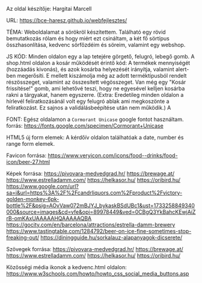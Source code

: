 Az oldal készítője: Hargitai Marcell

URL: https://bce-haresz.github.io/webfejlesztes/

TÉMA: 
Weboldalamat a sörökröl készítettem. Található egy rövid bemutatkozás rólam és hogy miért ezt csináltam, a két fő sörtípus összhasonlítása, kedvenc sörfőzdéim és söreim, valamint egy webshop.

JS KÓD: 
Minden oldalon egy a lap tetejére görgető, felugró, lebegő gomb.
A shop.html oldalon a kosár működését érintő kód: A termékek mennyiségét (hozzáadás kivonás), és azok kosárba helyezését irányítja, valamint alert-ben megerősíti.
E mellett kiszámolja még az adott terméktípusból rendelt részösszeget, valamint az összesített végösszeget.
Van még egy "Kosár frissítése!" gomb, ami lehetővé teszi, hogy ne egyesével kelljen kosárba rakni a tárgyakat, hanem egyszerre.
(Extra: Eredetileg minden oldalon a hírlevél feliratkozásánál volt egy felugró ablak ami megkoszönte a feliratkozást. Ez sajnos a validálásbeépítése után nem működik.)
A 

FONT:
Egész oldalamon a `Cormorant Unicase` google fontot használtam.
forrás: https://fonts.google.com/specimen/Cormorant+Unicase 

HTML5 új form elemek: A kérdőív oldalon találhatóak a date, number és range form elemek.


Favicon forrása: https://www.veryicon.com/icons/food--drinks/food-icon/beer-27.html

Képek forrása:
https://pivovara-medvedgrad.hr/
https://brewage.at/
https://www.estrelladamm.com/
https://helkasor.hu/
https://oribird.hu/
https://www.google.com/url?sa=i&url=https%3A%2F%2Fcandrliquors.com%2Fproduct%2Fvictory-golden-monkey-6pk-bottle%2F&psig=AOvVaw072mBJYJ_bykaskBSdUBc1&ust=1733258849340000&source=images&cd=vfe&opi=89978449&ved=0CBgQ3YkBahcKEwjAiZrB-omKAxUAAAAAHQAAAAAQBA
https://gocity.com/en/barcelona/attractions/estrella-damm-brewery
https://www.tastingtable.com/1284792/beer-on-ice-fine-sometimes-stop-freaking-out/
https://diningguide.hu/sorkalauz-alapanyagok-dicserete/

Szövegek forrása: 
https://pivovara-medvedgrad.hr/
https://brewage.at/
https://www.estrelladamm.com/
https://helkasor.hu/
https://oribird.hu/ 

Közösségi média ikonok a kedvenc.html oldalon:
https://www.w3schools.com/howto/howto_css_social_media_buttons.asp
